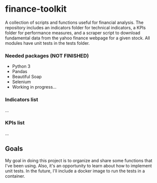 # finance-toolkit
A collection of scripts and functions useful for financial analysis. The repository includes an indicators folder for technical indicators, a KPIs folder for performance measures, and a scraper script to download fundamental data from the yahoo finance webpage for a given stock. All modules have unit tests in the tests folder.

### Needed packages (NOT FINISHED)
- Python 3
- Pandas
- Beautiful Soap
- Selenium
- Working in progress...

### Indicators list
...

### KPIs list
...

## Goals
My goal in doing this project is to organize and share some functions that I've been using. Also, it's an opportunity to learn about how to implement unit tests. In the future, I'll include a docker image to run the tests in a container.